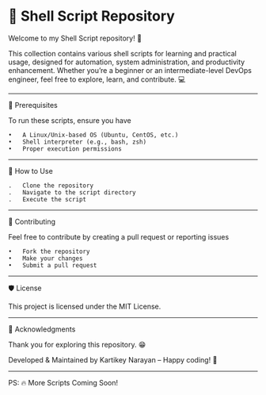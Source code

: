 # 🐚 Shell Script Repository

Welcome to my Shell Script repository! 🚀 

This collection contains various shell scripts for learning and practical usage, designed for automation, system administration, and productivity enhancement. Whether you’re a beginner or an intermediate-level DevOps engineer, feel free to explore, learn, and contribute. 💻

---

🔧 Prerequisites

To run these scripts, ensure you have

    •	A Linux/Unix-based OS (Ubuntu, CentOS, etc.)
    •	Shell interpreter (e.g., bash, zsh)
    •	Proper execution permissions

---

🚀 How to Use

    .   Clone the repository
    .   Navigate to the script directory
    .   Execute the script

---

🚦 Contributing

Feel free to contribute by creating a pull request or reporting issues

    •	Fork the repository
    •	Make your changes
    •	Submit a pull request

---

🛡️ License

This project is licensed under the MIT License.

---

🙌 Acknowledgments

Thank you for exploring this repository. 😁

Developed & Maintained by Kartikey Narayan – Happy coding! 🚀

---

PS: 🔥 More Scripts Coming Soon!